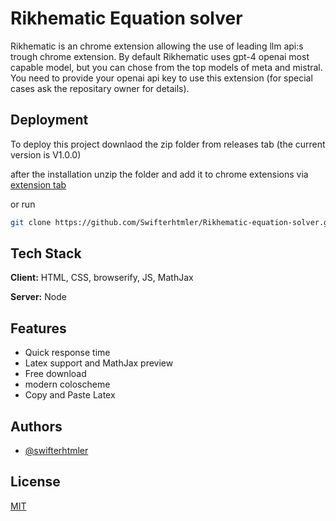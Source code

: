 
# Rikhematic Equation solver


Rikhematic is an chrome extension allowing the use of leading llm api:s trough chrome extension. By default Rikhematic uses gpt-4 openai most capable model, but you can chose from the top models of meta and mistral. You need to provide your openai api key to use this extension (for special cases ask the repositary owner for details). 




## Deployment

To deploy this project downlaod the zip folder from releases tab (the current version is V1.0.0)

after the installation unzip the folder and add it to chrome extensions via [extension tab](chrome://extensions)

or run

```bash 
git clone https://github.com/Swifterhtmler/Rikhematic-equation-solver.git
```




## Tech Stack

**Client:** HTML, CSS, browserify, JS, MathJax  

**Server:** Node



## Features

- Quick response time
- Latex support and MathJax preview
- Free download
- modern coloscheme
- Copy and Paste Latex



## Authors

- [@swifterhtmler](https://github.com/Swifterhtmler)




## License

[MIT](https://choosealicense.com/licenses/mit/)

